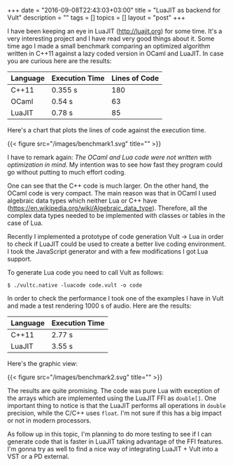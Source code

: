 +++
date = "2016-09-08T22:43:03+03:00"
title = "LuaJIT as backend for Vult"
description = ""
tags = []
topics = []
layout = "post"
+++

I have been keeping an eye in LuaJIT (http://luajit.org) for some time. It's a very interesting project and I have read very good things about it. Some time ago I made a small benchmark comparing an optimized algorithm written in C++11 against a lazy coded version in OCaml and LuaJIT. In case you are curious here are the results:

| Language | Execution Time | Lines of Code|
|----------|----------------|--------------|
| C++11    |    0.355 s     |     180      |
| OCaml    |    0.54 s      |     63       |
| LuaJIT   |    0.78 s      |     85       |

Here's a chart that plots the lines of code against the execution time.

{{< figure src="/images/benchmark1.svg" title="" >}}

I have to remark again: *The OCaml and Lua code were not written with optimization in mind*. My intention was to see how fast they program could go without putting to much effort coding.

One can see that the C++ code is much larger. On the other hand, the OCaml code is very compact. The main reason was that in OCaml I used algebraic data types which neither Lua or C++ have (https://en.wikipedia.org/wiki/Algebraic_data_type). Therefore, all the complex data types needed to be implemented with classes or tables in the case of Lua.

Recently I implemented a prototype of code generation Vult -> Lua in order to check if LuaJIT could be used to create a better live coding environment. I took the JavaScript generator and with a few modifications I got Lua support.

To generate Lua code you need to call Vult as follows:

```
$ ./vultc.native -luacode code.vult -o code
```

In order to check the performance I took one of the examples I have in Vult and made a test rendering 1000 s of audio. Here are the results:

| Language | Execution Time |
|----------|----------------|
| C++11    |    2.77 s      |
| LuaJIT   |    3.55 s      |

Here's the graphic view:

{{< figure src="/images/benchmark2.svg" title="" >}}

The results are quite promising. The code was pure Lua with exception of the arrays which are implemented using the LuaJIT FFI as `double[]`. One important thing to notice is that the LuaJIT performs all operations in `double` precision, while the C/C++ uses `float`. I'm not sure if this has a big impact or not in modern processors.

As follow up in this topic, I'm planning to do more testing to see if I can generate code that is faster in LuaJIT taking advantage of the FFI features. I'm gonna try as well to find a nice way of integrating LuaJIT + Vult into a VST or a PD external.


